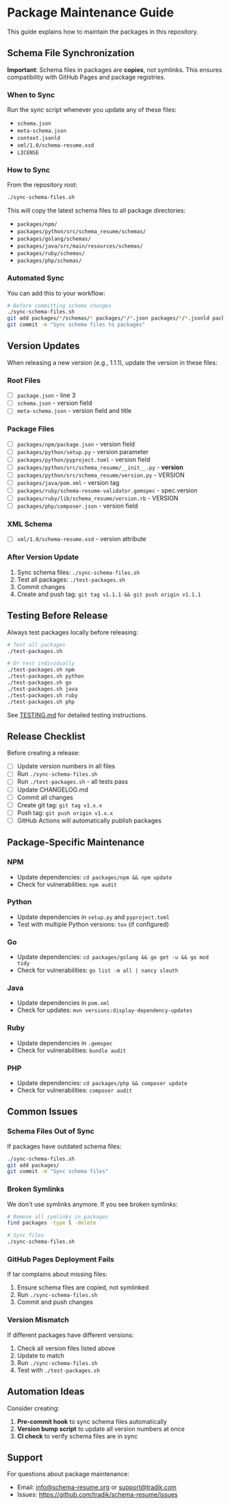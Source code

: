 # Package Maintenance Guide

This guide explains how to maintain the packages in this repository.

## Schema File Synchronization

**Important**: Schema files in packages are **copies**, not symlinks. This ensures compatibility with GitHub Pages and package registries.

### When to Sync

Run the sync script whenever you update any of these files:
- `schema.json`
- `meta-schema.json`
- `context.jsonld`
- `xml/1.0/schema-resume.xsd`
- `LICENSE`

### How to Sync

From the repository root:

```bash
./sync-schema-files.sh
```

This will copy the latest schema files to all package directories:
- `packages/npm/`
- `packages/python/src/schema_resume/schemas/`
- `packages/golang/schemas/`
- `packages/java/src/main/resources/schemas/`
- `packages/ruby/schemas/`
- `packages/php/schemas/`

### Automated Sync

You can add this to your workflow:

```bash
# Before committing schema changes
./sync-schema-files.sh
git add packages/*/schemas/* packages/*/*.json packages/*/*.jsonld packages/*/*.xsd
git commit -m "Sync schema files to packages"
```

## Version Updates

When releasing a new version (e.g., 1.1.1), update the version in these files:

### Root Files
- [ ] `package.json` - line 3
- [ ] `schema.json` - version field
- [ ] `meta-schema.json` - version field and title

### Package Files
- [ ] `packages/npm/package.json` - version field
- [ ] `packages/python/setup.py` - version parameter
- [ ] `packages/python/pyproject.toml` - version field
- [ ] `packages/python/src/schema_resume/__init__.py` - __version__
- [ ] `packages/python/src/schema_resume/version.py` - VERSION
- [ ] `packages/java/pom.xml` - version tag
- [ ] `packages/ruby/schema-resume-validator.gemspec` - spec.version
- [ ] `packages/ruby/lib/schema_resume/version.rb` - VERSION
- [ ] `packages/php/composer.json` - version field

### XML Schema
- [ ] `xml/1.0/schema-resume.xsd` - version attribute

### After Version Update

1. Sync schema files: `./sync-schema-files.sh`
2. Test all packages: `./test-packages.sh`
3. Commit changes
4. Create and push tag: `git tag v1.1.1 && git push origin v1.1.1`

## Testing Before Release

Always test packages locally before releasing:

```bash
# Test all packages
./test-packages.sh

# Or test individually
./test-packages.sh npm
./test-packages.sh python
./test-packages.sh go
./test-packages.sh java
./test-packages.sh ruby
./test-packages.sh php
```

See [TESTING.md](./TESTING.md) for detailed testing instructions.

## Release Checklist

Before creating a release:

- [ ] Update version numbers in all files
- [ ] Run `./sync-schema-files.sh`
- [ ] Run `./test-packages.sh` - all tests pass
- [ ] Update CHANGELOG.md
- [ ] Commit all changes
- [ ] Create git tag: `git tag v1.x.x`
- [ ] Push tag: `git push origin v1.x.x`
- [ ] GitHub Actions will automatically publish packages

## Package-Specific Maintenance

### NPM
- Update dependencies: `cd packages/npm && npm update`
- Check for vulnerabilities: `npm audit`

### Python
- Update dependencies in `setup.py` and `pyproject.toml`
- Test with multiple Python versions: `tox` (if configured)

### Go
- Update dependencies: `cd packages/golang && go get -u && go mod tidy`
- Check for vulnerabilities: `go list -m all | nancy sleuth`

### Java
- Update dependencies in `pom.xml`
- Check for updates: `mvn versions:display-dependency-updates`

### Ruby
- Update dependencies in `.gemspec`
- Check for vulnerabilities: `bundle audit`

### PHP
- Update dependencies: `cd packages/php && composer update`
- Check for vulnerabilities: `composer audit`

## Common Issues

### Schema Files Out of Sync

If packages have outdated schema files:

```bash
./sync-schema-files.sh
git add packages/
git commit -m "Sync schema files"
```

### Broken Symlinks

We don't use symlinks anymore. If you see broken symlinks:

```bash
# Remove all symlinks in packages
find packages -type l -delete

# Sync files
./sync-schema-files.sh
```

### GitHub Pages Deployment Fails

If tar complains about missing files:
1. Ensure schema files are copied, not symlinked
2. Run `./sync-schema-files.sh`
3. Commit and push changes

### Version Mismatch

If different packages have different versions:
1. Check all version files listed above
2. Update to match
3. Run `./sync-schema-files.sh`
4. Test with `./test-packages.sh`

## Automation Ideas

Consider creating:

1. **Pre-commit hook** to sync schema files automatically
2. **Version bump script** to update all version numbers at once
3. **CI check** to verify schema files are in sync

## Support

For questions about package maintenance:
- Email: info@schema-resume.org or support@tradik.com
- Issues: https://github.com/tradik/schema-resume/issues
